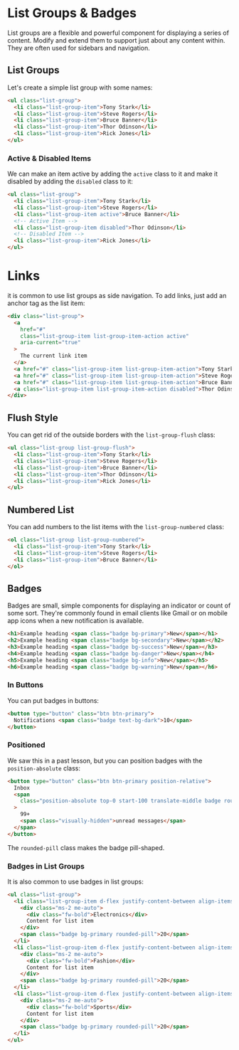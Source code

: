 # List Groups & Badges

List groups are a flexible and powerful component for displaying a series of content. Modify and extend them to support just about any content within. They are often used for sidebars and navigation.

## List Groups

Let's create a simple list group with some names:

```html
<ul class="list-group">
  <li class="list-group-item">Tony Stark</li>
  <li class="list-group-item">Steve Rogers</li>
  <li class="list-group-item">Bruce Banner</li>
  <li class="list-group-item">Thor Odinson</li>
  <li class="list-group-item">Rick Jones</li>
</ul>
```

### Active & Disabled Items

We can make an item active by adding the `active` class to it and make it disabled by adding the `disabled` class to it:

```html
<ul class="list-group">
  <li class="list-group-item">Tony Stark</li>
  <li class="list-group-item">Steve Rogers</li>
  <li class="list-group-item active">Bruce Banner</li>
  <!-- Active Item -->
  <li class="list-group-item disabled">Thor Odinson</li>
  <!-- Disabled Item -->
  <li class="list-group-item">Rick Jones</li>
</ul>
```

# Links

it is common to use list groups as side navigation. To add links, just add an anchor tag as the list item:

```html
<div class="list-group">
  <a
    href="#"
    class="list-group-item list-group-item-action active"
    aria-current="true"
  >
    The current link item
  </a>
  <a href="#" class="list-group-item list-group-item-action">Tony Stark</a>
  <a href="#" class="list-group-item list-group-item-action">Steve Rogers</a>
  <a href="#" class="list-group-item list-group-item-action">Bruce Banner</a>
  <a class="list-group-item list-group-item-action disabled">Thor Odinson</a>
</div>
```

## Flush Style

You can get rid of the outside borders with the `list-group-flush` class:

```html
<ul class="list-group list-group-flush">
  <li class="list-group-item">Tony Stark</li>
  <li class="list-group-item">Steve Rogers</li>
  <li class="list-group-item">Bruce Banner</li>
  <li class="list-group-item">Thor Odinson</li>
  <li class="list-group-item">Rick Jones</li>
</ul>
```

## Numbered List

You can add numbers to the list items with the `list-group-numbered` class:

```html
<ol class="list-group list-group-numbered">
  <li class="list-group-item">Tony Stark</li>
  <li class="list-group-item">Steve Rogers</li>
  <li class="list-group-item">Bruce Banner</li>
</ol>
```

## Badges

Badges are small, simple components for displaying an indicator or count of some sort. They're commonly found in email clients like Gmail or on mobile app icons when a new notification is available.

```html
<h1>Example heading <span class="badge bg-primary">New</span></h1>
<h2>Example heading <span class="badge bg-secondary">New</span></h2>
<h3>Example heading <span class="badge bg-success">New</span></h3>
<h4>Example heading <span class="badge bg-danger">New</span></h4>
<h5>Example heading <span class="badge bg-info">New</span></h5>
<h6>Example heading <span class="badge bg-warning">New</span></h6>
```

### In Buttons

You can put badges in buttons:

```html
<button type="button" class="btn btn-primary">
  Notifications <span class="badge text-bg-dark">10</span>
</button>
```

### Positioned

We saw this in a past lesson, but you can position badges with the `position-absolute` class:

```html
<button type="button" class="btn btn-primary position-relative">
  Inbox
  <span
    class="position-absolute top-0 start-100 translate-middle badge rounded-pill bg-danger"
  >
    99+
    <span class="visually-hidden">unread messages</span>
  </span>
</button>
```

The `rounded-pill` class makes the badge pill-shaped.

### Badges in List Groups

It is also common to use badges in list groups:

```html
<ul class="list-group">
  <li class="list-group-item d-flex justify-content-between align-items-start">
    <div class="ms-2 me-auto">
      <div class="fw-bold">Electronics</div>
      Content for list item
    </div>
    <span class="badge bg-primary rounded-pill">20</span>
  </li>
  <li class="list-group-item d-flex justify-content-between align-items-start">
    <div class="ms-2 me-auto">
      <div class="fw-bold">Fashion</div>
      Content for list item
    </div>
    <span class="badge bg-primary rounded-pill">20</span>
  </li>
  <li class="list-group-item d-flex justify-content-between align-items-start">
    <div class="ms-2 me-auto">
      <div class="fw-bold">Sports</div>
      Content for list item
    </div>
    <span class="badge bg-primary rounded-pill">20</span>
  </li>
</ul>
```
